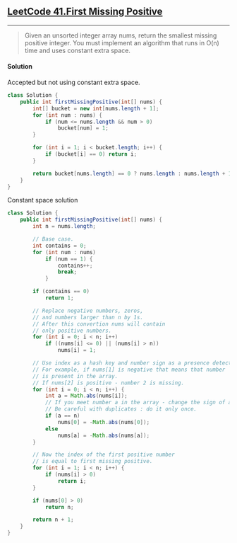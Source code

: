 ## [LeetCode 41.First Missing Positive](https://leetcode.com/problems/first-missing-positive/)

---

> Given an unsorted integer array nums, return the smallest missing positive integer. 
> You must implement an algorithm that runs in O(n) time and uses constant extra space.

#### Solution

Accepted but not using constant extra space.

```java
class Solution {
    public int firstMissingPositive(int[] nums) {
        int[] bucket = new int[nums.length + 1];
        for (int num : nums) {
            if (num <= nums.length && num > 0)
                bucket[num] = 1;
        }

        for (int i = 1; i < bucket.length; i++) {
            if (bucket[i] == 0) return i;
        }

        return bucket[nums.length] == 0 ? nums.length : nums.length + 1;
    }
}
```

Constant space solution

```java
class Solution {
    public int firstMissingPositive(int[] nums) {
        int n = nums.length;

        // Base case.
        int contains = 0;
        for (int num : nums)
            if (num == 1) {
                contains++;
                break;
            }

        if (contains == 0)
            return 1;

        // Replace negative numbers, zeros,
        // and numbers larger than n by 1s.
        // After this convertion nums will contain 
        // only positive numbers.
        for (int i = 0; i < n; i++)
            if ((nums[i] <= 0) || (nums[i] > n))
                nums[i] = 1;

        // Use index as a hash key and number sign as a presence detector.
        // For example, if nums[1] is negative that means that number `1`
        // is present in the array. 
        // If nums[2] is positive - number 2 is missing.
        for (int i = 0; i < n; i++) {
            int a = Math.abs(nums[i]);
            // If you meet number a in the array - change the sign of a-th element.
            // Be careful with duplicates : do it only once.
            if (a == n)
                nums[0] = -Math.abs(nums[0]);
            else
                nums[a] = -Math.abs(nums[a]);
        }

        // Now the index of the first positive number 
        // is equal to first missing positive.
        for (int i = 1; i < n; i++) {
            if (nums[i] > 0)
                return i;
        }

        if (nums[0] > 0)
            return n;

        return n + 1;
    }
}
```